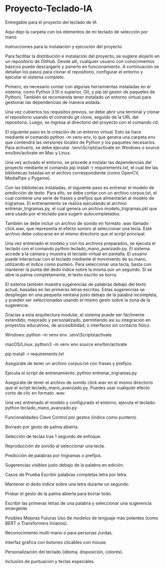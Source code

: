 # Proyecto-Teclado-IA
Entregable para el proyecto del teclado de IA

Aquí dejo la carpeta con los elementos de mi teclado de selección por mano

Instrucciones para la instalación y ejecución del proyecto

Para facilitar la distribución e instalación del proyecto, se sugiere alojarlo en un repositorio de GitHub. Desde allí, cualquier usuario con conocimientos básicos puede descargarlo y ponerlo en funcionamiento. A continuación se detallan los pasos para clonar el repositorio, configurar el entorno y ejecutar el sistema completo.

Primero, es necesario contar con algunas herramientas instaladas en el sistema, como Python 3.10 o superior, Git, y pip (el gestor de paquetes de Python). También se recomienda tener instalado un entorno virtual para gestionar las dependencias de manera aislada.

Una vez cubiertos los requisitos previos, se debe abrir una terminal y clonar el repositorio usando el comando git clone, seguido de la URL del repositorio. Luego, se ingresa al directorio del proyecto con el comando cd.

El siguiente paso es la creación de un entorno virtual. Esto se hace mediante el comando python -m venv env, lo que genera una carpeta env que contendrá las versiones locales de Python y los paquetes necesarios. Para activarlo, se debe ejecutar .\env\Scripts\activate en Windows o source env/bin/activate en Mac y Linux.

Una vez activado el entorno, se procede a instalar las dependencias del proyecto mediante el comando pip install -r requirements.txt, el cual lee las bibliotecas listadas en el archivo correspondiente (como OpenCV, MediaPipe y Pygame).

Con las bibliotecas instaladas, el siguiente paso es entrenar el modelo de predicción de texto. Para ello, se debe contar con un archivo corpus.txt, el cual contiene una serie de frases y prefijos que alimentarán al modelo de trigramas. El entrenamiento se realiza ejecutando el archivo entrenar_trigramas.py, el cual genera un archivo modelo_trigramas.pkl que será usado por el teclado para sugerir autocompletados.

También se debe incluir un archivo de sonido en formato .wav llamado click.wav, que representa el efecto sonoro al seleccionar una tecla. Este archivo debe colocarse en el mismo directorio que el script principal.

Una vez entrenado el modelo y con los archivos preparados, se ejecuta el teclado con el comando python teclado_mano_avanzado.py. El sistema accede a la cámara y muestra el teclado virtual en pantalla. El usuario puede interactuar con el teclado mediante el movimiento de su mano, utilizando el índice como puntero. Para seleccionar una tecla, basta con mantener la punta del dedo índice sobre la misma por un segundo. Si se abre la palma completamente, el texto escrito se borra.

El sistema también muestra sugerencias de palabras debajo del texto actual, basadas en las primeras letras escritas. Estas sugerencias se despliegan en una pequeña ventana justo debajo de la palabra incompleta, y pueden ser seleccionadas usando el mismo gesto sobre la zona de la sugerencia.

Gracias a esta arquitectura modular, el sistema puede ser fácilmente extendido, mejorado y personalizado, permitiendo así su integración en proyectos educativos, de accesibilidad, o interfaces sin contacto físico.

Windows: python -m venv env .\env\Scripts\activate

macOS/Linux: python3 -m venv env source env/bin/activate

pip install -r requirements.txt

Asegúrate de tener un archivo corpus.txt con frases y prefijos.

Ejecuta el script de entrenamiento: python entrenar_trigramas.py

Asegúrate de tener el archivo de sonido click.wav en el mismo directorio que el script teclado_mano_avanzado.py. Puedes usar cualquier efecto corto de clic en formato .wav.

Una vez entrenado el modelo y configurado el entorno, ejecuta el teclado: python teclado_mano_avanzado.py

Funcionalidades Clave Control por gestos (índice como puntero).

Borrado por gesto de palma abierta.

Selección de teclas tras 1 segundo de enfoque.

Reproducción de sonido al seleccionar una tecla.

Predicción de palabras por trigramas o prefijos.

Sugerencias visibles justo debajo de la palabra en edición.

Casos de Prueba Escribir palabras completas letra por letra.

Mantener el dedo índice sobre una letra durante un segundo.

Probar el gesto de la palma abierta para borrar todo.

Escribir las primeras letras de una palabra y seleccionar una sugerencia emergente

Posibles Mejoras Futuras Uso de modelos de lenguaje más potentes (como BERT o Transformers livianos).

Reconocimiento multi-mano o para personas zurdas.

Interfaz gráfica con botones clicables con mouse.

Personalización del teclado (idioma, disposición, colores).

Inclusión de puntuación y teclas especiales.
